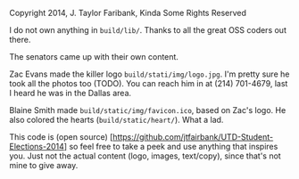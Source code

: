 Copyright 2014, J. Taylor Faribank, Kinda Some Rights Reserved

I do not own anything in `build/lib/`.  Thanks to all the great OSS coders out there.

The senators came up with their own content.

Zac Evans made the killer logo `build/stati/img/logo.jpg`.  I'm pretty sure he took all the photos too (TODO).  You can reach him in at (214) 701-4679, last I heard he was in the Dallas area.

Blaine Smith made `build/static/img/favicon.ico`, based on Zac's logo.  He also colored the hearts (`build/static/heart/`).  What a lad.

This code is (open source) [https://github.com/jtfairbank/UTD-Student-Elections-2014] so feel free to take a peek and use anything that inspires you.  Just not the actual content (logo, images, text/copy), since that's not mine to give away.